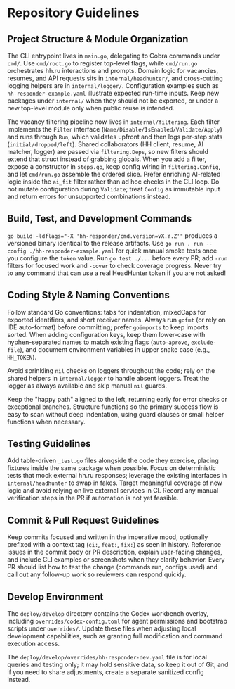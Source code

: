 # Repository Guidelines

## Project Structure & Module Organization
The CLI entrypoint lives in `main.go`, delegating to Cobra commands under `cmd/`. Use `cmd/root.go` to register top-level flags, while `cmd/run.go` orchestrates hh.ru interactions and prompts. Domain logic for vacancies, resumes, and API requests sits in `internal/headhunter/`, and cross-cutting logging helpers are in `internal/logger/`. Configuration examples such as `hh-responder-example.yaml` illustrate expected run-time inputs. Keep new packages under `internal/` when they should not be exported, or under a new top-level module only when public reuse is intended.

The vacancy filtering pipeline now lives in `internal/filtering`. Each filter implements the `Filter` interface (`Name/Disable/IsEnabled/Validate/Apply`) and runs through `Run`, which validates upfront and then logs per-step stats (`initial/dropped/left`). Shared collaborators (HH client, resume, AI matcher, logger) are passed via `filtering.Deps`, so new filters should extend that struct instead of grabbing globals. When you add a filter, expose a constructor in `steps.go`, keep config wiring in `filtering.Config`, and let `cmd/run.go` assemble the ordered slice. Prefer enriching AI-related logic inside the `ai_fit` filter rather than ad hoc checks in the CLI loop.
Do not mutate configuration during `Validate`; treat `Config` as immutable input and return errors for unsupported combinations instead.

## Build, Test, and Development Commands
`go build -ldflags="-X 'hh-responder/cmd.version=vX.Y.Z'"` produces a versioned binary identical to the release artifacts. Use `go run . run --config ./hh-responder-example.yaml` for quick manual smoke tests once you configure the `token` value. Run `go test ./...` before every PR; add `-run` filters for focused work and `-cover` to check coverage progress. Never try to any command that can use a real HeadHunter token if you are not asked!

## Coding Style & Naming Conventions
Follow standard Go conventions: tabs for indentation, mixedCaps for exported identifiers, and short receiver names. Always run `gofmt` (or rely on IDE auto-format) before committing; prefer `goimports` to keep imports sorted. When adding configuration keys, keep them lower-case with hyphen-separated names to match existing flags (`auto-aprove`, `exclude-file`), and document environment variables in upper snake case (e.g., `HH_TOKEN`).

Avoid sprinkling `nil` checks on loggers throughout the code; rely on the shared helpers in `internal/logger` to handle absent loggers. Treat the logger as always available and skip manual `nil` guards.

Keep the "happy path" aligned to the left, returning early for error checks or exceptional branches. Structure functions so the primary success flow is easy to scan without deep indentation, using guard clauses or small helper functions when necessary.

## Testing Guidelines
Add table-driven `_test.go` files alongside the code they exercise, placing fixtures inside the same package when possible. Focus on deterministic tests that mock external hh.ru responses; leverage the existing interfaces in `internal/headhunter` to swap in fakes. Target meaningful coverage of new logic and avoid relying on live external services in CI. Record any manual verification steps in the PR if automation is not yet feasible.

## Commit & Pull Request Guidelines
Keep commits focused and written in the imperative mood, optionally prefixed with a context tag (`ci:`, `feat:`, `fix:`) as seen in history. Reference issues in the commit body or PR description, explain user-facing changes, and include CLI examples or screenshots when they clarify behavior. Every PR should list how to test the change (commands run, configs used) and call out any follow-up work so reviewers can respond quickly.

## Develop Environment
The `deploy/develop` directory contains the Codex workbench overlay, including `overrides/codex-config.toml` for agent permissions and bootstrap scripts under `overrides/`. Update these files when adjusting local development capabilities, such as granting full modification and command execution access.

The `deploy/develop/overrides/hh-responder-dev.yaml` file is for local queries and testing only; it may hold sensitive data, so keep it out of Git, and if you need to share adjustments, create a separate sanitized config instead.
